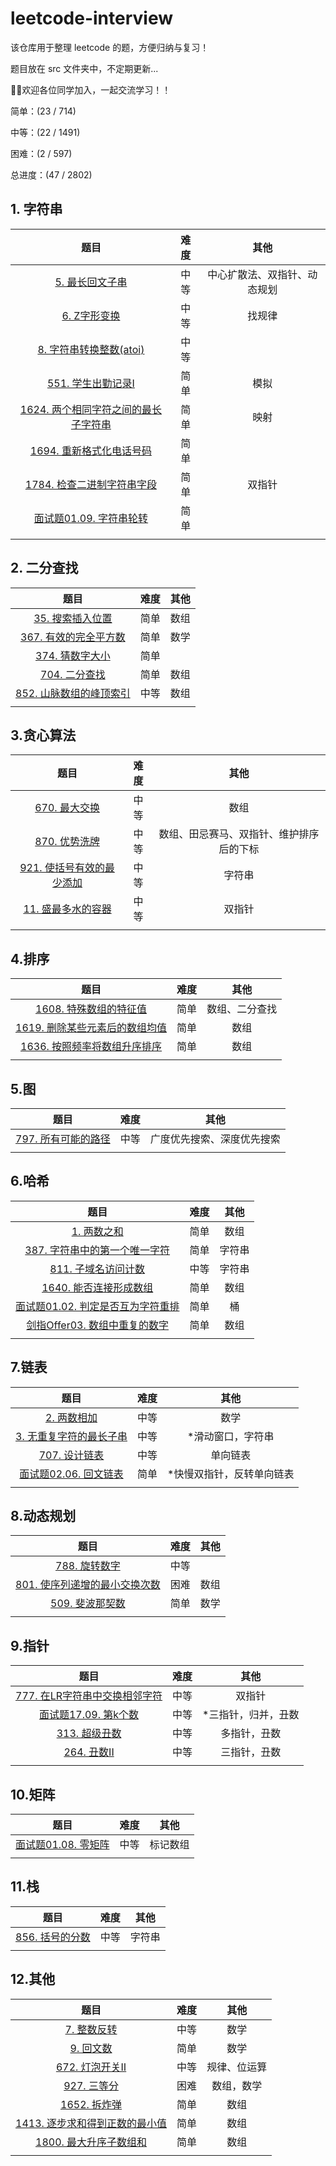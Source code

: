 # leetcode-interview

该仓库用于整理 leetcode 的题，方便归纳与复习！

题目放在 src 文件夹中，不定期更新...

👏👏欢迎各位同学加入，一起交流学习！！

简单：(23 / 714)

中等：(22 / 1491)

困难：(2 / 597)

总进度：(47 / 2802)

## 1. 字符串

|                             题目                             | 难度 |             其他             |
| :----------------------------------------------------------: | :--: | :--------------------------: |
| [5. 最长回文子串](https://github.com/fwr220807/leetcode-interview/blob/main/src/0005.最长回文子串.md) | 中等 | 中心扩散法、双指针、动态规划 |
| [6. Z字形变换](https://github.com/fwr220807/leetcode-interview/blob/main/src/0006.Z字形变换.md) | 中等 |            找规律            |
| [8. 字符串转换整数(atoi)](https://github.com/fwr220807/leetcode-interview/blob/main/src/0008.字符串转换整数(atoi).md) | 中等 |                              |
| [551. 学生出勤记录I](https://github.com/fwr220807/leetcode-interview/blob/main/src/0551.学生出勤记录I.md) | 简单 |             模拟             |
| [1624. 两个相同字符之间的最长子字符串](https://github.com/fwr220807/leetcode-interview/blob/main/src/1624.两个相同字符之间的最长子字符串.md) | 简单 |             映射             |
| [1694. 重新格式化电话号码](https://github.com/fwr220807/leetcode-interview/blob/main/src/1694.重新格式化电话号码.md) | 简单 |                              |
| [1784. 检查二进制字符串字段](https://github.com/fwr220807/leetcode-interview/blob/main/src/1784.检查二进制字符串字段.md) | 简单 |            双指针            |
| [面试题01.09. 字符串轮转](https://github.com/fwr220807/leetcode-interview/blob/main/src/面试题01.09.字符串轮转.md) | 简单 |                              |
|                                                              |      |                              |

## 2. 二分查找

|                             题目                             | 难度 | 其他 |
| :----------------------------------------------------------: | :--: | :--: |
| [35. 搜索插入位置](https://github.com/fwr220807/leetcode-interview/blob/main/src/0035.搜索插入位置.md) | 简单 | 数组 |
| [367. 有效的完全平方数](https://github.com/fwr220807/leetcode-interview/blob/main/src/0367.有效的完全平方数.md) | 简单 | 数学 |
| [374. 猜数字大小](https://github.com/fwr220807/leetcode-interview/blob/main/src/0374.猜数字大小.md) | 简单 |      |
| [704. 二分查找](https://github.com/fwr220807/leetcode-interview/blob/main/src/0704.二分查找.md) | 简单 | 数组 |
| [852. 山脉数组的峰顶索引](https://github.com/fwr220807/leetcode-interview/blob/main/src/0852.山脉数组的峰顶索引.md) | 中等 | 数组 |
|                                                              |      |      |

## 3.贪心算法

|                             题目                             | 难度 |                   其他                   |
| :----------------------------------------------------------: | :--: | :--------------------------------------: |
| [670. 最大交换](https://github.com/fwr220807/leetcode-interview/blob/main/src/0670.最大交换.md) | 中等 |                   数组                   |
| [870. 优势洗牌](https://github.com/fwr220807/leetcode-interview/blob/main/src/0870.优势洗牌.md) | 中等 | 数组、田忌赛马、双指针、维护排序后的下标 |
| [921. 使括号有效的最少添加](https://github.com/fwr220807/leetcode-interview/blob/main/src/0921.使括号有效的最少添加.md) | 中等 |                  字符串                  |
| [11. 盛最多水的容器](https://github.com/fwr220807/leetcode-interview/blob/main/src/0011.盛最多水的容器.md) | 中等 |                  双指针                  |
|                                                              |      |                                          |

## 4.排序

|                             题目                             | 难度 |      其他      |
| :----------------------------------------------------------: | :--: | :------------: |
| [1608. 特殊数组的特征值](https://github.com/fwr220807/leetcode-interview/blob/main/src/1608.特殊数组的特征值.md) | 简单 | 数组、二分查找 |
| [1619. 删除某些元素后的数组均值](https://github.com/fwr220807/leetcode-interview/blob/main/src/1619.删除某些元素后的数组均值.md) | 简单 |      数组      |
| [1636. 按照频率将数组升序排序](https://github.com/fwr220807/leetcode-interview/blob/main/src/1636.按照频率将数组升序排序.md) | 简单 |      数组      |
|                                                              |      |                |

## 5.图

|                             题目                             | 难度 |            其他            |
| :----------------------------------------------------------: | :--: | :------------------------: |
| [797. 所有可能的路径](https://github.com/fwr220807/leetcode-interview/blob/main/src/0797.所有可能的路径.md) | 中等 | 广度优先搜索、深度优先搜索 |
|                                                              |      |                            |

## 6.哈希

|                             题目                             | 难度 |  其他  |
| :----------------------------------------------------------: | :--: | :----: |
| [1. 两数之和](https://github.com/fwr220807/leetcode-interview/blob/main/src/0001.两数之和.md) | 简单 |  数组  |
| [387. 字符串中的第一个唯一字符](https://github.com/fwr220807/leetcode-interview/blob/main/src/0387.字符串中的第一个唯一字符.md) | 简单 | 字符串 |
| [811. 子域名访问计数](https://github.com/fwr220807/leetcode-interview/blob/main/src/0811.子域名访问计数.md) | 中等 | 字符串 |
| [1640. 能否连接形成数组](https://github.com/fwr220807/leetcode-interview/blob/main/src/1640.能否连接形成数组.md) | 简单 |  数组  |
| [面试题01.02. 判定是否互为字符重排](https://github.com/fwr220807/leetcode-interview/blob/main/src/面试题01.02.判定是否互为字符重排.md) | 简单 |   桶   |
| [剑指Offer03. 数组中重复的数字](https://github.com/fwr220807/leetcode-interview/blob/main/src/剑指Offer03.数组中重复的数字.md) | 简单 |  数组  |
|                                                              |      |        |

## 7.链表

|                             题目                             | 难度 |           其他            |
| :----------------------------------------------------------: | :--: | :-----------------------: |
| [2. 两数相加](https://github.com/fwr220807/leetcode-interview/blob/main/src/0002.两数相加.md) | 中等 |           数学            |
| [3. 无重复字符的最长子串](https://github.com/fwr220807/leetcode-interview/blob/main/src/0003.无重复字符的最长子串.md) | 中等 |     *滑动窗口，字符串     |
| [707. 设计链表](https://github.com/fwr220807/leetcode-interview/blob/main/src/0707.设计链表.md) | 中等 |         单向链表          |
| [面试题02.06. 回文链表](https://github.com/fwr220807/leetcode-interview/blob/main/src/面试题02.06.回文链表.md) | 简单 | *快慢双指针，反转单向链表 |
|                                                              |      |                           |

## 8.动态规划

|                             题目                             | 难度 | 其他 |
| :----------------------------------------------------------: | :--: | :--: |
| [788. 旋转数字](https://github.com/fwr220807/leetcode-interview/blob/main/src/0788.旋转数字.md) | 中等 |      |
| [801. 使序列递增的最小交换次数](https://github.com/fwr220807/leetcode-interview/blob/main/src/0801.使序列递增的最小交换次数.md) | 困难 | 数组 |
| [509. 斐波那契数](https://github.com/fwr220807/leetcode-interview/blob/main/src/.md) | 简单 | 数学 |
|                                                              |      |      |

## 9.指针

|                             题目                             | 难度 |        其他         |
| :----------------------------------------------------------: | :--: | :-----------------: |
| [777. 在LR字符串中交换相邻字符](https://github.com/fwr220807/leetcode-interview/blob/main/src/0777.在LR字符串中交换相邻字符.md) | 中等 |       双指针        |
| [面试题17.09. 第k个数](https://github.com/fwr220807/leetcode-interview/blob/main/src/面试题17.09.第k个数.md) | 中等 | *三指针，归并，丑数 |
| [313. 超级丑数](https://github.com/fwr220807/leetcode-interview/blob/main/src/0313.超级丑数.md) | 中等 |    多指针，丑数     |
| [264. 丑数II](https://github.com/fwr220807/leetcode-interview/blob/main/src/0264.丑数II.md) | 中等 |    三指针，丑数     |
|                                                              |      |                     |

## 10.矩阵

|                             题目                             | 难度 |   其他   |
| :----------------------------------------------------------: | :--: | :------: |
| [面试题01.08. 零矩阵](https://github.com/fwr220807/leetcode-interview/blob/main/src/面试题01.08.零矩阵.md) | 中等 | 标记数组 |
|                                                              |      |          |

## 11.栈

|                             题目                             | 难度 |  其他  |
| :----------------------------------------------------------: | :--: | :----: |
| [856. 括号的分数](https://github.com/fwr220807/leetcode-interview/blob/main/src/0856.括号的分数.md) | 中等 | 字符串 |
|                                                              |      |        |

## 12.其他

|                             题目                             | 难度 |     其他     |
| :----------------------------------------------------------: | :--: | :----------: |
| [7. 整数反转](https://github.com/fwr220807/leetcode-interview/blob/main/src/0007.整数反转.md) | 中等 |     数学     |
| [9. 回文数](https://github.com/fwr220807/leetcode-interview/blob/main/src/0009.回文数.md) | 简单 |     数学     |
| [672. 灯泡开关Ⅱ](https://github.com/fwr220807/leetcode-interview/blob/main/src/0672.灯泡开关Ⅱ.md) | 中等 | 规律、位运算 |
| [927. 三等分](https://github.com/fwr220807/leetcode-interview/blob/main/src/0927.三等分.md) | 困难 |  数组，数学  |
| [1652. 拆炸弹](https://github.com/fwr220807/leetcode-interview/blob/main/src/1652.拆炸弹.md) | 简单 |     数组     |
| [1413. 逐步求和得到正数的最小值](https://github.com/fwr220807/leetcode-interview/blob/main/src/1413.逐步求和得到正数的最小值.md) | 简单 |     数组     |
| [1800. 最大升序子数组和](https://github.com/fwr220807/leetcode-interview/blob/main/src/1800.最大升序子数组和.md) | 简单 |     数组     |
|                                                              |      |              |
